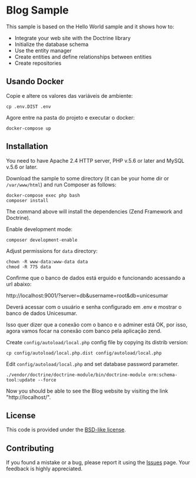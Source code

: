 Blog Sample
==================================================

This sample is based on the Hello World sample and it shows how to:

  * Integrate your web site with the Doctrine library
  * Initialize the database schema
  * Use the entity manager
  * Create entities and define relationships between entities
  * Create repositories

## Usando Docker

Copie e altere os valores das variáveis de ambiente:

```
cp .env.DIST .env
```

Agore entre na pasta do projeto e executar o docker:

```
docker-compose up
```

## Installation

You need to have Apache 2.4 HTTP server, PHP v.5.6 or later and MySQL v.5.6 or later.

Download the sample to some directory (it can be your home dir or `/var/www/html`) and run Composer as follows:

```
docker-compose exec php bash
composer install
```

The command above will install the dependencies (Zend Framework and Doctrine).

Enable development mode:

```
composer development-enable
```

Adjust permissions for `data` directory:

```
chown -R www-data:www-data data
chmod -R 775 data
```

Confirme que o banco de dados está erguido e funcionando acessando a url abaixo:

http://localhost:9001/?server=db&username=root&db=unicesumar

Deverá acessar com o usuário e senha configurado em .env e mostrar o banco de dados Unicesumar.

Isso quer dizer que a conexão com o banco e o adminer está OK, por isso, agora vamos focar na conexão
com banco pela aplicação zend.

Create `config/autoload/local.php` config file by copying its distrib version:

```
cp config/autoload/local.php.dist config/autoload/local.php
```

Edit `config/autoload/local.php` and set database password parameter.

```
./vendor/doctrine/doctrine-module/bin/doctrine-module orm:schema-tool:update --force
```

Now you should be able to see the Blog website by visiting the link "http://localhost/". 
 
## License

This code is provided under the [BSD-like license](https://en.wikipedia.org/wiki/BSD_licenses). 

## Contributing

If you found a mistake or a bug, please report it using the [Issues](https://github.com/olegkrivtsov/using-zf3-book-samples/issues) page. Your feedback is highly appreciated.
